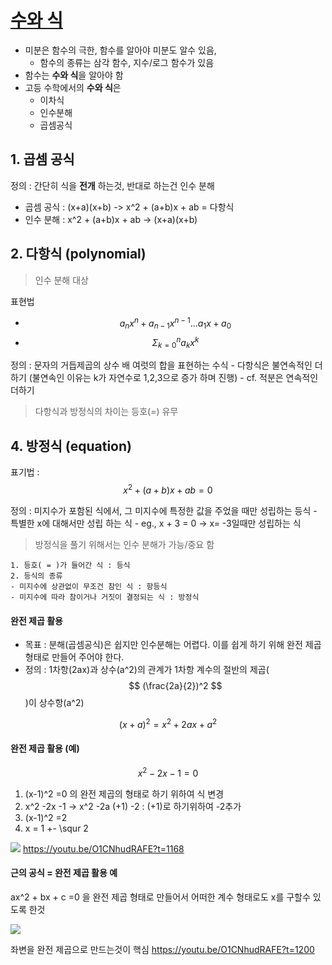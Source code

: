 # [수와 식 ](https://www.youtube.com/watch?v=O1CNhudRAFE)

- 미분은 함수의 극한, 함수를 알아야 미분도 알수 있음, 
    - 함수의 종류는 삼각 함수, 지수/로그 함수가 있음 
- 함수는 **수와 식**을 알아야 함 
- 고등 수학에서의 **수와 식**은
    - 이차식 
    - 인수분해 
    - 곱셈공식 


## 1. 곱셈 공식 

정의 : 간단히 식을 **전개** 하는것, 반대로 하는건 인수 분해 

- 곱셈 공식 :  (x+a)(x+b) -> x^2 + (a+b)x + ab = 다항식 
- 인수 분해 : x^2 + (a+b)x + ab -> (x+a)(x+b)



## 2. 다항식 (polynomial)

> 인수 분해 대상 


표현법 
- $$ a_nx^n + a_{n-1}x^{n-1} ... a_1x + a_0   $$
- $$ \Sigma^{n}_{k=0} a_k x^k  $$


정의 : 문자의 거듭제곱의 상수 배 여럿의 합을 표현하는 수식
    - 다항식은 불연속적인 더하기 (불연속인 이유는 k가 자연수로 1,2,3으로 증가 하며 진행)
    - cf. 적분은 연속적인 더하기 

> 다항식과 방정식의 차이는 등호(=) 유무  

## 4. 방정식 (equation)

표기법 : $$x^2 + (a+b)x + ab = 0$$ 

정의 : 미지수가 포함된 식에서, 그 미지수에 특정한 값을 주었을 때만 성립하는 등식
    - 특별한 x에 대해서만 성립 하는 식 
    - eg., x + 3 = 0 -> x= -3일때만 성립하는 식 

> 방정식을 풀기 위해서는 인수 분해가 가능/중요 함 

```
​1. 등호( = )가 들어간 식 : 등식
2. 등식의 종류
- 미지수에 상관없이 무조건 참인 식 : 항등식 
- 미지수에 따라 참이거나 거짓이 결정되는 식 : 방정식​
```


#### 완전 제곱 활용 

- 목표 : 분해(곱셈공식)은 쉽지만 인수분해는 어렵다. 이를 쉽게 하기 위해 완전 제곱 형태로 만들어 주어야 한다. 
- 정의 : 1차항(2ax)과 상수(a^2)의 관계가 1차항 계수의 절반의 제곱( $$ (\frac{2a}{2})^2  $$ )이 상수항(a^2) 



$$ (x + a)^2 = x^2 +2ax +a^2 $$




#### 완전 제곱 활용 (예)

$$ x^2 -2x -1 = 0 $$


1. (x-1)^2 =0 의 완전 제곱의 형태로 하기 위하여 식 변경 
2. x^2 -2x -1 -> x^2 -2a (+1) -2 : (+1)로 하기위하여 -2추가 
3. (x-1)^2 =2 
4. x = 1 +- \squr 2 

![](https://i.imgur.com/i6DoQST.png)
https://youtu.be/O1CNhudRAFE?t=1168


#### 근의 공식 = 완전 제곱 활용 예 

ax^2 + bx + c =0 을 완전 제곱 형태로 만들어서 어떠한 계수 형태로도 x를 구할수 있도록 한것 

![](https://i.imgur.com/B5UHufG.png)

좌변을 완전 제곱으로 만드는것이 핵심 
https://youtu.be/O1CNhudRAFE?t=1200








